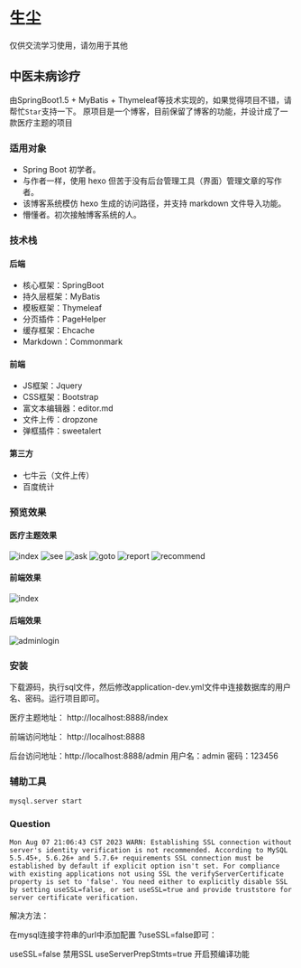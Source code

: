 # 生尘
仅供交流学习使用，请勿用于其他
## 中医未病诊疗
由SpringBoot1.5 + MyBatis + Thymeleaf等技术实现的，如果觉得项目不错，请帮忙`Star`支持一下。
原项目是一个博客，目前保留了博客的功能，并设计成了一款医疗主题的项目
### 适用对象
* Spring Boot 初学者。
* 与作者一样，使用 hexo 但苦于没有后台管理工具（界面）管理文章的写作者。
* 该博客系统模仿 hexo 生成的访问路径，并支持 markdown 文件导入功能。
* 懵懂者。初次接触博客系统的人。
### 技术栈
#### 后端
* 核心框架：SpringBoot
* 持久层框架：MyBatis
* 模板框架：Thymeleaf
* 分页插件：PageHelper
* 缓存框架：Ehcache
* Markdown：Commonmark

#### 前端
* JS框架：Jquery
* CSS框架：Bootstrap
* 富文本编辑器：editor.md
* 文件上传：dropzone
* 弹框插件：sweetalert

#### 第三方
* 七牛云（文件上传）
* 百度统计

### 预览效果
#### 医疗主题效果
![index](http://pb84kab39.bkt.clouddn.com/sc/demo01.jpg)
![see](http://pb84kab39.bkt.clouddn.com/sc/demo02.png)
![ask](http://pb84kab39.bkt.clouddn.com/sc/demo03.png)
![goto](http://pb84kab39.bkt.clouddn.com/sc/demo04.png)
![report](http://pb84kab39.bkt.clouddn.com/sc/demo05.png)
![recommend](http://pb84kab39.bkt.clouddn.com/sc/demo06.png)

#### 前端效果
![index](https://github.com/caozongpeng/github-static/blob/master/springBootBlog/index.png)

#### 后端效果
![adminlogin](https://github.com/caozongpeng/github-static/blob/master/springBootBlog/adminlogin.png)

### 安装
下载源码，执行sql文件，然后修改application-dev.yml文件中连接数据库的用户名、密码。运行项目即可。

医疗主题地址：
http://localhost:8888/index

前端访问地址：
http://localhost:8888

后台访问地址：http://localhost:8888/admin 用户名：admin 密码：123456

### 辅助工具
```shell script
mysql.server start
```

### Question
```shell script
Mon Aug 07 21:06:43 CST 2023 WARN: Establishing SSL connection without server's identity verification is not recommended. According to MySQL 5.5.45+, 5.6.26+ and 5.7.6+ requirements SSL connection must be established by default if explicit option isn't set. For compliance with existing applications not using SSL the verifyServerCertificate property is set to 'false'. You need either to explicitly disable SSL by setting useSSL=false, or set useSSL=true and provide truststore for server certificate verification.
```

解决方法：

在mysql连接字符串的url中添加配置 ?useSSL=false即可：

useSSL=false        禁用SSL
useServerPrepStmts=true        开启预编译功能